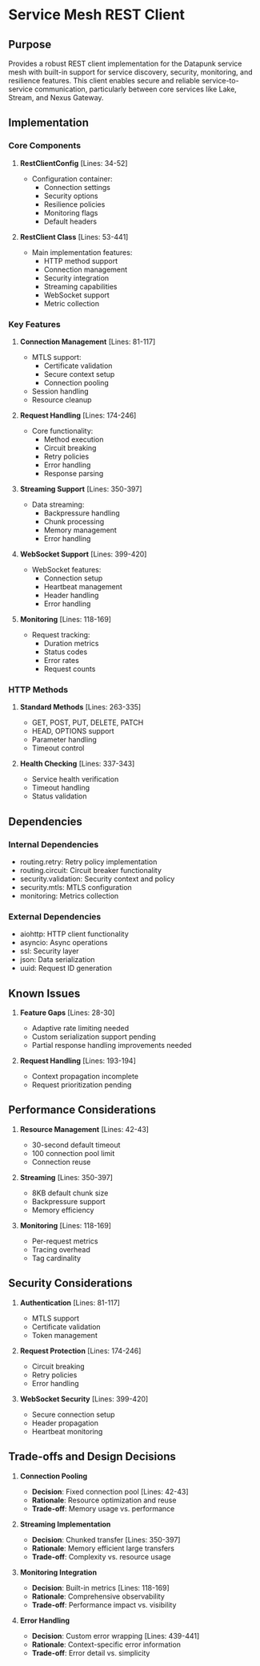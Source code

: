 # Service Mesh REST Client

## Purpose

Provides a robust REST client implementation for the Datapunk service mesh with built-in support for service discovery, security, monitoring, and resilience features. This client enables secure and reliable service-to-service communication, particularly between core services like Lake, Stream, and Nexus Gateway.

## Implementation

### Core Components

1. **RestClientConfig** [Lines: 34-52]

   - Configuration container:
     - Connection settings
     - Security options
     - Resilience policies
     - Monitoring flags
     - Default headers

2. **RestClient Class** [Lines: 53-441]
   - Main implementation features:
     - HTTP method support
     - Connection management
     - Security integration
     - Streaming capabilities
     - WebSocket support
     - Metric collection

### Key Features

1. **Connection Management** [Lines: 81-117]

   - MTLS support:
     - Certificate validation
     - Secure context setup
     - Connection pooling
   - Session handling
   - Resource cleanup

2. **Request Handling** [Lines: 174-246]

   - Core functionality:
     - Method execution
     - Circuit breaking
     - Retry policies
     - Error handling
     - Response parsing

3. **Streaming Support** [Lines: 350-397]

   - Data streaming:
     - Backpressure handling
     - Chunk processing
     - Memory management
     - Error handling

4. **WebSocket Support** [Lines: 399-420]

   - WebSocket features:
     - Connection setup
     - Heartbeat management
     - Header handling
     - Error handling

5. **Monitoring** [Lines: 118-169]
   - Request tracking:
     - Duration metrics
     - Status codes
     - Error rates
     - Request counts

### HTTP Methods

1. **Standard Methods** [Lines: 263-335]

   - GET, POST, PUT, DELETE, PATCH
   - HEAD, OPTIONS support
   - Parameter handling
   - Timeout control

2. **Health Checking** [Lines: 337-343]
   - Service health verification
   - Timeout handling
   - Status validation

## Dependencies

### Internal Dependencies

- routing.retry: Retry policy implementation
- routing.circuit: Circuit breaker functionality
- security.validation: Security context and policy
- security.mtls: MTLS configuration
- monitoring: Metrics collection

### External Dependencies

- aiohttp: HTTP client functionality
- asyncio: Async operations
- ssl: Security layer
- json: Data serialization
- uuid: Request ID generation

## Known Issues

1. **Feature Gaps** [Lines: 28-30]

   - Adaptive rate limiting needed
   - Custom serialization support pending
   - Partial response handling improvements needed

2. **Request Handling** [Lines: 193-194]
   - Context propagation incomplete
   - Request prioritization pending

## Performance Considerations

1. **Resource Management** [Lines: 42-43]

   - 30-second default timeout
   - 100 connection pool limit
   - Connection reuse

2. **Streaming** [Lines: 350-397]

   - 8KB default chunk size
   - Backpressure support
   - Memory efficiency

3. **Monitoring** [Lines: 118-169]
   - Per-request metrics
   - Tracing overhead
   - Tag cardinality

## Security Considerations

1. **Authentication** [Lines: 81-117]

   - MTLS support
   - Certificate validation
   - Token management

2. **Request Protection** [Lines: 174-246]

   - Circuit breaking
   - Retry policies
   - Error handling

3. **WebSocket Security** [Lines: 399-420]
   - Secure connection setup
   - Header propagation
   - Heartbeat monitoring

## Trade-offs and Design Decisions

1. **Connection Pooling**

   - **Decision**: Fixed connection pool [Lines: 42-43]
   - **Rationale**: Resource optimization and reuse
   - **Trade-off**: Memory usage vs. performance

2. **Streaming Implementation**

   - **Decision**: Chunked transfer [Lines: 350-397]
   - **Rationale**: Memory efficient large transfers
   - **Trade-off**: Complexity vs. resource usage

3. **Monitoring Integration**

   - **Decision**: Built-in metrics [Lines: 118-169]
   - **Rationale**: Comprehensive observability
   - **Trade-off**: Performance impact vs. visibility

4. **Error Handling**
   - **Decision**: Custom error wrapping [Lines: 439-441]
   - **Rationale**: Context-specific error information
   - **Trade-off**: Error detail vs. simplicity
